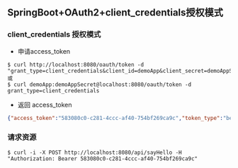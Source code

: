 ## SpringBoot+OAuth2+client_credentials授权模式

### client_credentials 授权模式
* 申请access_token
```shell
$ curl http://localhost:8080/oauth/token -d "grant_type=client_credentials&client_id=demoApp&client_secret=demoAppSecret"
或
$ curl demoApp:demoAppSecret@localhost:8080/oauth/token -d grant_type=client_credentials
```

* 返回 access_token
```json
{"access_token":"583080c0-c281-4ccc-af40-754bf269ca9c","token_type":"bearer","expires_in":1199,"scope":"all"}
```

### 请求资源
```shell
$ curl -i -X POST http://localhost:8080/api/sayHello -H "Authorization: Bearer 583080c0-c281-4ccc-af40-754bf269ca9c"
```